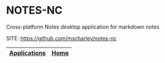 # NOTES-NC

 Cross-platform Notes desktop application for markdown notes

 SITE: https://github.com/mscharley/notes-nc

 | [Applications](https://portable-linux-apps.github.io/apps.html) | [Home](https://portable-linux-apps.github.io)
 | --- | --- |
